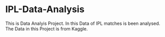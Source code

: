 # IPL-Data-Analysis
This is Data Analyis Project.
In this Data of IPL matches is been analysed.
The Data in this Project is from Kaggle.
